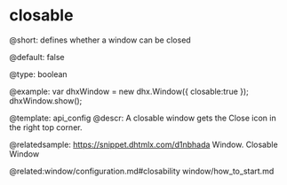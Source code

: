 closable
=============

@short: 
defines whether a window can be closed


@default:
false


@type: boolean

@example: 
var dhxWindow = new dhx.Window({
    closable:true
});
dhxWindow.show();


@template:	api_config
@descr: 
A closable window gets the Close icon in the right top corner.

@relatedsample: https://snippet.dhtmlx.com/d1nbhada	Window. Closable Window

@related:window/configuration.md#closability
window/how_to_start.md